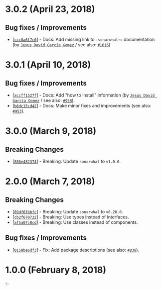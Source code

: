 # 3.0.2 (April 23, 2018)

## Bug fixes / Improvements

* [[`ccc8a6f7c0`](https://github.com/sonarwhal/sonarwhal/commit/ccc8a6f7c0dda5ceaca1174e5da4e97c1c4f2f79)] - Docs: Add missing link to `.sonarwhalrc` documentation (by [`Jesus David García Gomez`](https://github.com/sarvaje) / see also: [`#1016`](https://github.com/sonarwhal/sonarwhal/issues/1016)).


# 3.0.1 (April 10, 2018)

## Bug fixes / Improvements

* [[`accff1527f`](https://github.com/sonarwhal/sonarwhal/commit/accff1527f07e4cb932cb79bf90ceadacbef0620)] - Docs: Add "how to install" information (by [`Jesus David García Gomez`](https://github.com/sarvaje) / see also: [`#958`](https://github.com/sonarwhal/sonarwhal/issues/958)).
* [[`b6dc15cd42`](https://github.com/sonarwhal/sonarwhal/commit/b6dc15cd42f7511cffaebcfb887a29f1f6a9d8c5)] - Docs: Make minor fixes and improvements (see also: [`#953`](https://github.com/sonarwhal/sonarwhal/issues/953)).


# 3.0.0 (March 9, 2018)

## Breaking Changes

* [[`886e482374`](https://github.com/sonarwhal/sonarwhal/commit/886e482374239974b06c1dad932a7d3324e9de9a)] - Breaking: Update `sonarwhal` to `v1.0.0`.


# 2.0.0 (March 7, 2018)

## Breaking Changes

* [[`89df6fbbfc`](https://github.com/sonarwhal/sonarwhal/commit/89df6fbbfcb6be936a12c77fe932a7ccc0e35d73)] - Breaking: Update `sonarwhal` to `v0.28.0`.
* [[`cb2f670722`](https://github.com/sonarwhal/sonarwhal/commit/cb2f67072276cfe624cf60bf2381eb6cb1ef5a16)] - Breaking: Use types instead of interfaces.
* [[`af5a07c8cd`](https://github.com/sonarwhal/sonarwhal/commit/af5a07c8cd825d5b41bf65444d78a83e743875b9)] - Breaking: Use classes instead of components.

## Bug fixes / Improvements

* [[`0158be6df3`](https://github.com/sonarwhal/sonarwhal/commit/0158be6df36e9aa1268f4b5f9cafaf3b4e45ffef)] - Fix: Add package descriptions (see also: [`#838`](https://github.com/sonarwhal/sonarwhal/issues/838)).


# 1.0.0 (February 8, 2018)

✨
